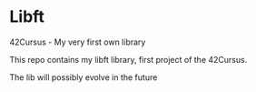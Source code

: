 # Libft
42Cursus - My very first own library

This repo contains my libft library, first project of the 42Cursus.

The lib will possibly evolve in the future
